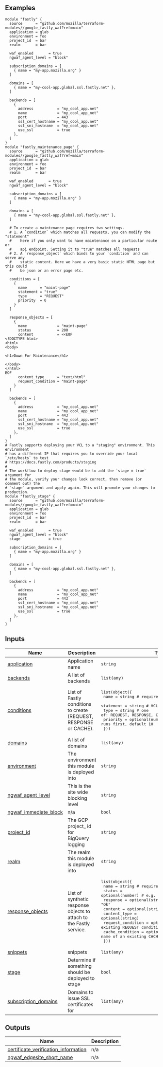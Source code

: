 

## Examples

```hcl
module "fastly" {
  source      = "github.com/mozilla/terraform-modules//google_fastly_waf?ref=main"
  application = glab
  environment = foo
  project_id  = bar
  realm       = bar

  waf_enabled       = true
  ngwaf_agent_level = "block"

  subscription_domains = [
    { name = "my-app.mozilla.org" }
  ]

  domains = [
    { name = "my-cool-app.global.ssl.fastly.net" },
  ]

  backends = [
    {
      address           = "my_cool_app.net"
      name              = "my_cool_app_net"
      port              = 443
      ssl_cert_hostname = "my_cool_app.net"
      ssl_sni_hostname  = "my_cool_app.net"
      use_ssl           = true
    },
  ]
}
module "fastly_maintenance_page" {
  source      = "github.com/mozilla/terraform-modules//google_fastly_waf?ref=main"
  application = glab
  environment = foo
  project_id  = bar
  realm       = bar

  waf_enabled       = true
  ngwaf_agent_level = "block"

  subscription_domains = [
    { name = "my-app.mozilla.org" }
  ]

  domains = [
    { name = "my-cool-app.global.ssl.fastly.net" },
  ]

  # To create a maintenance page requires two settings.
  # 1. A `condition` which matches all requests, you can modify the "statement"
  #    here if you only want to have maintenance on a particular route or
  #    api endpoint. Setting it to "true" matches all requests
  # 2. A `response_object` which binds to your `condition` and can serve any
  #    static content. Here we have a very basic static HTML page but this could 
  #    be json or an error page etc.

  conditions = [
    {
      name      = "maint-page"
      statement = "true"
      type      = "REQUEST"
      priority  = 0
    }
  ]

  response_objects = [
    {
      name              = "maint-page"
      status            = 200
      content           = <<EOF
<!DOCTYPE html>
<html>
<body>

<h1>Down For Maintenance</h1>

</body>
</html>
EOF
      content_type      = "text/html"
      request_condition = "maint-page"
    }
  ]

  backends = [
    {
      address           = "my_cool_app.net"
      name              = "my_cool_app_net"
      port              = 443
      ssl_cert_hostname = "my_cool_app.net"
      ssl_sni_hostname  = "my_cool_app.net"
      use_ssl           = true
    },
  ]
}
# Fastly supports deploying your VCL to a "staging" environment. This environment
# has a different IP that requires you to override your local `/etc/hosts` to test
# https://docs.fastly.com/products/staging
#
# The workflow to deploy stage would be to add the `stage = true` argument for
# the module, verify your changes look correct, then remove (or comment out) the
# `stage` argument and apply again. This will promote your changes to production.
module "fastly_stage" {
  source      = "github.com/mozilla/terraform-modules//google_fastly_waf?ref=main"
  application = glab
  environment = foo
  project_id  = bar
  realm       = bar

  waf_enabled       = true
  ngwaf_agent_level = "block"
  stage             = true

  subscription_domains = [
    { name = "my-app.mozilla.org" }
  ]

  domains = [
    { name = "my-cool-app.global.ssl.fastly.net" },
  ]

  backends = [
    {
      address           = "my_cool_app.net"
      name              = "my_cool_app_net"
      port              = 443
      ssl_cert_hostname = "my_cool_app.net"
      ssl_sni_hostname  = "my_cool_app.net"
      use_ssl           = true
    },
  ]
}
```

## Inputs

| Name | Description | Type | Default | Required |
|------|-------------|------|---------|:--------:|
| <a name="input_application"></a> [application](#input\_application) | Application name | `string` | n/a | yes |
| <a name="input_backends"></a> [backends](#input\_backends) | A list of backends | `list(any)` | `[]` | no |
| <a name="input_conditions"></a> [conditions](#input\_conditions) | List of Fastly conditions to create (REQUEST, RESPONSE or CACHE). | <pre>list(object({<br/>    name      = string           # required, unique<br/>    statement = string           # VCL conditional expression<br/>    type      = string           # one of: REQUEST, RESPONSE, CACHE<br/>    priority  = optional(number) # lower runs first, default 10<br/>  }))</pre> | `[]` | no |
| <a name="input_domains"></a> [domains](#input\_domains) | A list of domains | `list(any)` | `[]` | no |
| <a name="input_environment"></a> [environment](#input\_environment) | The environment this module is deployed into | `string` | n/a | yes |
| <a name="input_ngwaf_agent_level"></a> [ngwaf\_agent\_level](#input\_ngwaf\_agent\_level) | This is the site wide blocking level | `string` | `"log"` | no |
| <a name="input_ngwaf_immediate_block"></a> [ngwaf\_immediate\_block](#input\_ngwaf\_immediate\_block) | n/a | `bool` | `true` | no |
| <a name="input_project_id"></a> [project\_id](#input\_project\_id) | The GCP project\_ id for BigQuery logging | `string` | n/a | yes |
| <a name="input_realm"></a> [realm](#input\_realm) | The realm this module is deployed into | `string` | n/a | yes |
| <a name="input_response_objects"></a> [response\_objects](#input\_response\_objects) | List of synthetic response objects to attach to the Fastly service. | <pre>list(object({<br/>    name              = string           # required<br/>    status            = optional(number) # e.g. 503<br/>    response          = optional(string) # e.g. "Ok"<br/>    content           = optional(string)<br/>    content_type      = optional(string)<br/>    request_condition = optional(string) # name of an existing REQUEST condition<br/>    cache_condition   = optional(string) # name of an existing CACHE   condition<br/>  }))</pre> | `[]` | no |
| <a name="input_snippets"></a> [snippets](#input\_snippets) | snippets | `list(any)` | `[]` | no |
| <a name="input_stage"></a> [stage](#input\_stage) | Determine if something should be deployed to stage | `bool` | `false` | no |
| <a name="input_subscription_domains"></a> [subscription\_domains](#input\_subscription\_domains) | Domains to issue SSL certificates for | `list(any)` | `[]` | no |

## Outputs

| Name | Description |
|------|-------------|
| <a name="output_certificate_verification_information"></a> [certificate\_verification\_information](#output\_certificate\_verification\_information) | n/a |
| <a name="output_ngwaf_edgesite_short_name"></a> [ngwaf\_edgesite\_short\_name](#output\_ngwaf\_edgesite\_short\_name) | n/a |
